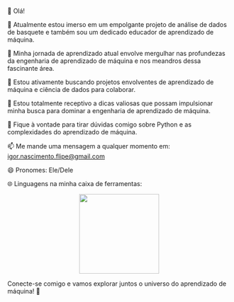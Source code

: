 👋 Olá!

🔭 Atualmente estou imerso em um empolgante projeto de análise de dados de basquete e também sou um dedicado educador de aprendizado de máquina.

🌱 Minha jornada de aprendizado atual envolve mergulhar nas profundezas da engenharia de aprendizado de máquina e nos meandros dessa fascinante área.

👯 Estou ativamente buscando projetos envolventes de aprendizado de máquina e ciência de dados para colaborar.

🤔 Estou totalmente receptivo a dicas valiosas que possam impulsionar minha busca para dominar a engenharia de aprendizado de máquina.

💬 Fique à vontade para tirar dúvidas comigo sobre Python e as complexidades do aprendizado de máquina.

📫 Me mande uma mensagem a qualquer momento em: igor.nascimento.flipe@gmail.com

😄 Pronomes: Ele/Dele

🌐 Linguagens na minha caixa de ferramentas:

<div align="center">
  <img height="180em" src="https://github-readme-stats.vercel.app/api/top-langs/?username=IgorNascAlves&layout=compact&langs_count=7&theme=github_dark"/>
</div>

Conecte-se comigo e vamos explorar juntos o universo do aprendizado de máquina! 🚀
